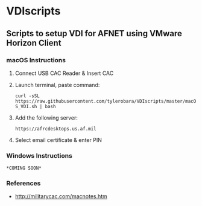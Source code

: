 # VDIscripts
## Scripts to setup VDI for AFNET using VMware Horizon Client
### macOS Instructions
1) Connect USB CAC Reader & Insert CAC

2) Launch terminal, paste command:

     `curl -sSL https://raw.githubusercontent.com/tylerobara/VDIscripts/master/macOS_VDI.sh | bash`

3) Add the following server:

     `https://afrcdesktops.us.af.mil`

4) Select email certificate & enter PIN


### Windows Instructions
    *COMING SOON*

### References
- http://militarycac.com/macnotes.htm

